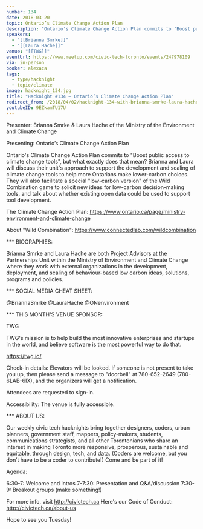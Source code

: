```yaml
---
number: 134
date: 2018-03-20
topic: Ontario’s Climate Change Action Plan
description: "Ontario's Climate Change Action Plan commits to ‘Boost public access to climate change tools’, but what exactly does that mean? Brianna and Laura will discuss their unit's approach to support the development and scaling of climate change tools to help more Ontarians make lower-carbon choices. They will also facilitate a special ‘low-carbon version’ of the Wild Combination game to solicit new ideas for low-carbon decision-making tools, and talk about whether existing open data could be used to support tool development.The Climate Change Action Plan: https://www.ontario.ca/page/ministry-environment-and-climate-changeAbout ‘Wild Combination’: https://www.connectedlab.com/wildcombination"
speakers:
  - "[[Brianna Smrke]]"
  - "[[Laura Hache]]"
venue: "[[TWG]]"
eventUrl: https://www.meetup.com/civic-tech-toronto/events/247978109
via: in-person
booker: alexaca
tags:
  - type/hacknight
  - topic/climate
image: hacknight_134.jpg
title: "Hacknight #134 – Ontario’s Climate Change Action Plan"
redirect_from: /2018/04/02/hacknight-134-with-brianna-smrke-laura-hache-of-the-ministry-of-the-environment-and-climate-change/
youtubeID: 9EZkamTU17U
---
```


Presenter: Brianna Smrke & Laura Hache of the Ministry of the Environment and Climate Change

Presenting: Ontario’s Climate Change Action Plan

Ontario's Climate Change Action Plan commits to "Boost public access to climate change tools", but what exactly does that mean? Brianna and Laura will discuss their unit's approach to support the development and scaling of climate change tools to help more Ontarians make lower-carbon choices. They will also facilitate a special "low-carbon version" of the Wild Combination game to solicit new ideas for low-carbon decision-making tools, and talk about whether existing open data could be used to support tool development.

The Climate Change Action Plan: https://www.ontario.ca/page/ministry-environment-and-climate-change

About "Wild Combination": https://www.connectedlab.com/wildcombination

*** BIOGRAPHIES:

Brianna Smrke and Laura Hache are both Project Advisors at the Partnerships Unit within the Ministry of Environment and Climate Change where they work with external organizations in the development, deployment, and scaling of behaviour-based low carbon ideas, solutions, programs and policies.

*** SOCIAL MEDIA CHEAT SHEET:

@BriannaSmrke @LauraHache @ONenvironment

*** THIS MONTH'S VENUE SPONSOR:

TWG

TWG's mission is to help build the most innovative enterprises and startups in the world, and believe software is the most powerful way to do that.

https://twg.io/

Check-in details: Elevators will be looked. If someone is not present to take you up, then please send a message to "doorbell" at 780-652-2649 (780-6LAB-6IX), and the organizers will get a notification.

Attendees are requested to sign-in.

Accessibility: The venue is fully accessible.

*** ABOUT US:

Our weekly civic tech hacknights bring together designers, coders, urban planners, government staff, mappers, policy-makers, students, communications strategists, and all other Torontonians who share an interest in making Toronto more responsive, prosperous, sustainable and equitable, through design, tech, and data. (Coders are welcome, but you don’t have to be a coder to contribute!) Come and be part of it!

Agenda:

6:30-7: Welcome and intros
7-7:30: Presentation and Q&A/discussion
7:30-9: Breakout groups (make something!)

For more info, visit http://civictech.ca
Here's our Code of Conduct: http://civictech.ca/about-us

Hope to see you Tuesday!
